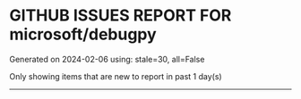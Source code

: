 
# GITHUB ISSUES REPORT FOR microsoft/debugpy


Generated on 2024-02-06 using: stale=30, all=False


Only showing items that are new to report in past 1 day(s)


---
